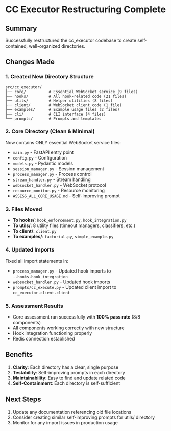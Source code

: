 # CC Executor Restructuring Complete

## Summary

Successfully restructured the cc_executor codebase to create self-contained, well-organized directories.

## Changes Made

### 1. Created New Directory Structure
```
src/cc_executor/
├── core/          # Essential WebSocket service (9 files)
├── hooks/         # All hook-related code (21 files)
├── utils/         # Helper utilities (8 files)
├── client/        # WebSocket client code (1 file)
├── examples/      # Example usage files (2 files)
├── cli/           # CLI interface (4 files)
└── prompts/       # Prompts and templates
```

### 2. Core Directory (Clean & Minimal)
Now contains ONLY essential WebSocket service files:
- `main.py` - FastAPI entry point
- `config.py` - Configuration
- `models.py` - Pydantic models
- `session_manager.py` - Session management
- `process_manager.py` - Process control
- `stream_handler.py` - Stream handling
- `websocket_handler.py` - WebSocket protocol
- `resource_monitor.py` - Resource monitoring
- `ASSESS_ALL_CORE_USAGE.md` - Self-improving prompt

### 3. Files Moved
- **To hooks/**: `hook_enforcement.py`, `hook_integration.py`
- **To utils/**: 8 utility files (timeout managers, classifiers, etc.)
- **To client/**: `client.py`
- **To examples/**: `factorial.py`, `simple_example.py`

### 4. Updated Imports
Fixed all import statements in:
- `process_manager.py` - Updated hook imports to `..hooks.hook_integration`
- `websocket_handler.py` - Updated hook imports
- `prompts/cc_execute.py` - Updated client import to `cc_executor.client.client`

### 5. Assessment Results
- Core assessment ran successfully with **100% pass rate** (8/8 components)
- All components working correctly with new structure
- Hook integration functioning properly
- Redis connection established

## Benefits

1. **Clarity**: Each directory has a clear, single purpose
2. **Testability**: Self-improving prompts in each directory
3. **Maintainability**: Easy to find and update related code
4. **Self-Containment**: Each directory is self-sufficient

## Next Steps

1. Update any documentation referencing old file locations
2. Consider creating similar self-improving prompts for utils/ directory
3. Monitor for any import issues in production usage